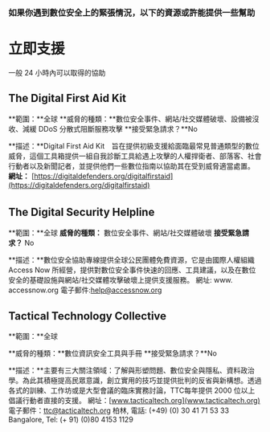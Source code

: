 
### 如果你遇到數位安全上的緊張情況，以下的資源或許能提供一些幫助

立即支援
=========
一般 24 小時內可以取得的協助

The Digital First Aid Kit 
-----------------------------
**範圍：**全球
**威脅的種類：**數位安全事件、網站/社交媒體破壞、設備被沒收、減緩 DDoS 分散式阻斷服務攻擊
**接受緊急請求？**No

**描述：**Digital First Aid Kit　旨在提供初級支援給面臨最常見普通類型的數位威脅，這個工具箱提供一組自我診斷工具給遇上攻擊的人權捍衛者、部落客、社會行動者以及新聞記者，並提供他們一些數位指南以協助其在受到威脅適當處置。
**網址：** [https://digitaldefenders.org/digitalfirstaid](https://digitaldefenders.org/digitalfirstaid)

The Digital Security Helpline　
----------------------------------
**範圍：**全球
**威脅的種類：** 數位安全事件、網站/社交媒體破壞
**接受緊急請求？** No

**描述：**數位安全協助專線提供全球公民團體免費資源，它是由國際人權組織 Access Now 所經營，提供對數位安全事件快速的回應、工具建議，以及在數位安全的基礎設施與網站/社交媒體攻擊破壞上提供支援服務。
網址: www. accessnow.org
電子郵件:help@accessnow.org


Tactical Technology Collective
------------------------------------
**範圍：**全球

**威脅的種類：**數位資訊安全工具與手冊
**接受緊急請求？**No

**描述：**主要有三大關注領域：了解與形塑問題、數位安全與隱私、資料政治學。為此其積極提高民眾意識，創立實用的技巧並提供批判的反省與新構想。透過各式的訓練、工作坊或是大型會議的臨床實務討論，TTC每年提供 2000 位以上倡議行動者直接的支援。
網址：[www.tacticaltech.org](www.tacticaltech.org)
電子郵件：ttc@tacticaltech.org
柏林, 
電話: (+49) (0) 30 41 71 53 33
Bangalore, Tel: (+ 91) (0)80 4153 1129

